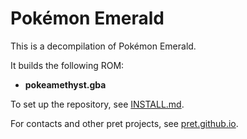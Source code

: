 # Pokémon Emerald

This is a decompilation of Pokémon Emerald.

It builds the following ROM:

* **pokeamethyst.gba**

To set up the repository, see [INSTALL.md](INSTALL.md).

For contacts and other pret projects, see [pret.github.io](https://pret.github.io/).
